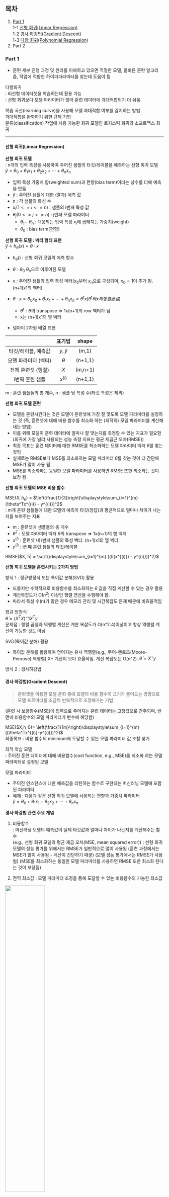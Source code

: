 ## 목차  
1. [Part 1](#part-1)  
    1-1 [선형 회귀(Linear Regression)](#선형-회귀linear-regression)  
    1-2 [경사 하강법(Gradient Descent)](#경사-하강법gradient-descent)  
    1-3 [다항 회귀(Polynomial Regression)](#다항-회귀polynomial-regression)
2. Part 2  


### Part 1
* 훈련 세부 진행 과정 및 원리를 이해하고 있으면 적절한 모델, 올바른 훈련 알고리즘, 작업에 적합한 하이퍼파라미터를 찾는데 도움이 됨    

다항회귀  
: 비선형 데이터셋을 학습하는데 활용 가능  
: 선형 회귀보다 모델 파라미터가 많아 훈련 데이터에 과대적합되기 더 쉬움

학습 곡선(learning curve)을 사용해 모델 과대적합 여부를 감지하는 방법  
과대적합을 완화하기 위한 규제 기법  
분류(classification) 작업에 사용 가능한 회귀 모델인 로지스틱 회귀와 소프트맥스 회귀   
<hr>

#### 선형 회귀(Linear Regression)

<b>선형 회귀 모델</b>  
: n개의 입력 특성을 사용하여 주어진 샘플의 타깃/레이블을 에측하는 선형 회귀 모델  
$\hat{y} = \theta_0 + \theta_1x_1 + \theta_2x_2 + \cdots + \theta_nx_n$

- 입력 특성 가중치 합(weighted sum)과 편향(bias term)이라는 상수를 더해 예측을 만듦  
- $\hat{y}$ : 주어진 샘플에 대한 (결과) 예측 값  
- n : 각 샘플의 특성 수 
- $x_i (1<= i <= n)$ : 샘플의 i번째 특성 값
- $\theta_j (0<=j<=n)$ : j번째 모델 파라미터
    - $\theta_1\cdots\theta_n$ : 대응되는 입력 특성 $x_i$에 곱해지는 가중치(weight)
    - $\theta_0$ : bias term(편향)


<b>선형 회귀 모델 : 벡터 형태 표현</b>  
$\hat{y} = h_\theta(x) = \theta \cdot x$

- $h_\theta()$ : 선형 회귀 모델의 예측 함수  
- $\theta : \theta_0 ~ \theta_n$으로 이루어진 모델
- $x$ : 주어진 샘플의 입력 특성 벡터($x_0$부터 $x_n$으로 구성되며, $x_0=1$이 추가 됨. (n+1)x1의 벡터)
- $\theta\cdot x = \theta_0x_0 + \theta_1x_1 + \cdots + \theta_nx_n = \theta^tx(\theta^t와 x의 행렬 곱셈)$
    - $\theta^t : \theta$의 transpose => 1x(n+1)의 row 벡터가 됨
    - x는 (n+1)x1의 열 벡터


- 넘파이 2차원 배열 표현
  
||표기법|shape|
|:-----:|:----:|:---:|
|타깃/레이블, 예측값|$y, \hat{y}$|(m,1)|
|모델 파라미터 (벡터)|$\theta$|(n+1,1)|
|전체 훈련셋 (행렬)|$X$|(m,n+1)|
|i번째 훈련 샘플|$x^{(i)}$|(n+1,1)|
m : 훈련 샘플들의 총 개수, n : 샘플 당 특성 수(타깃 특성은 제외)  
  
**선형 회귀 모델 훈련**
- 모델을 훈련시킨다는 것은 모델이 훈련셋에 가장 잘 맞도록 모델 파라미터를 설정하는 것
(즉, 훈련셋에 대해 비용 함수를 최소화 하는 (최적의) 모델 파라미터를 계산해내는 방법)  
- 이를 위해 모델이 훈련 데이터에 얼마나 잘 맞는지를 측정할 수 있는 지표가 필요함
(회귀에 가장 널리 사용되는 성능 측정 지표는 평균 제곱근 오차(RMSE))  
- 최종 목표는 훈련 데이터에 대한 RMSE를 최소화하는 모델 파라미터 벡터 $\theta$를 찾는 것임
- 실제로는 RMSE보다 MSE를 최소화하는 모델 파라미터 $\theta$를 찾는 것이 더 간단해 MSE가 많이 사용 됨
- MSE를 최소화하는 동일한 모델 파라미터를 사용하면 RMSE 또한 최소라는 것이 보장 됨  
  
**선형 회귀 모델의 MSE 비용 함수**  

MSE($X,h_\theta$) = $\left(\frac{1}{3}\right)\displaystyle\sum_{i=1}^{m} (\theta^Tx^{(i)} - y^{(i)})^2$  
: m개 훈련 샘플들에 대한 모델의 예측이 타깃(정답)과 평균적으로 얼마나 차이가 나는지를 보여주는 지표
  
- m : 훈련셋에 샘플들의 총 개수
- $\theta^T$ : 모델 파라미터 벡터 $\theta$의 transpose => 1x(n+1)의 행 벡터  
- $x^{(i)}$ : 훈련셋 내 i번째 샘플의 특성 벡터. (n+1)x1의 열 벡터  
- $y^{(i)}$ : i번쨰 훈련 샘플의 타깃/레이블  

RMSE($X, h) = \sqrt{\displaystyle\sum_{i=1}^{m} ((h(x^{(i)}) - y^{(i)}))^2}$

**선형 회귀 모델을 훈련시키는 2가지 방법**  

방식 1 : 정규방정식 또는 특이값 분해(SVD) 활용  
- 드물지만 수학적으로 비용함수를 최소화하는 $\theta$ 값을 직접 계산할 수 있는 경우 활용
- 계산복잡도가 O($n^2$) 이상인 행렬 연산을 수행해야 함.
- 따라서 특성 수(n)가 많은 경우 메모리 관리 및 시간복잡도 문제 때문에 비효율적임  
  
정규 방정식  
 $\hat{\theta} = (X^TX)^-1X^Ty$  
문제점 : 행렬 곱셈과 역행렬 계산은 계싼 복잡도가 O(n^2.4)이상이고 항상 역행렬 계산이 가능한 것도 아님  
  
SVD(특이값 분해) 활용    
- 특이값 분해를 활용하여 얻어지는 유사 역행렬(e.g., 무어-펜로즈(Moore-Penrose) 역행렬) X+ 계산이 보다 효율적임. 계산 복잡도는 O(n^2).
$\hat{\theta} = X^+y$  
  
방식 2 : 경사하강법    

#### 경사 하강법(Gradient Descent)

> 훈련셋을 이용한 모델 훈련 중에 모델의 비용 함수의 크기가 줄어드는 방향으로 모델 프로미터를 조금씩 반복적으로 조정해가는 기법   
  
(훈련 시 보용함수(MSE)에 입력으로 주어지는 훈련 데이터는 고정값으로 간주되며, 반면에 비용함수의 모델 파라미터가 변수에 해당함)
  
MSE($X,h_0)= \left(\frac{1}{m}\right)\displaystyle\sum_{i=1}^{m} ((\theta^Tx^{(i)}-y^{(i)})^2)$  
최종목표 : 비용 함수의 minimum에 도달할 수 있는 모델 파라미터 값 조합 찾기  

  
최적 학습 모델  
: 주어진 훈련 데이터에 대해 비용함수(cost function, e.g., MSE)를 최소화 하는 모델 파라미터로 설정된 모델  

모델 파라미터  
- 주어진 인스턴스에 대한 예측값을 리턴하는 함수로 구현되는 머신러닝 모델에 포함된 파라미터  
- 예제 : 다음과 같은 선형 회귀 모델에 사용되는 편향과 가중치 파라미터  
$\hat{y} = \theta_0 + \theta_1x_1 + \theta_2x_2 + \cdots + \theta_nx_n$

**경사 하강법 관련 주요 개념**
1. 비용함수  
: 머신러닝 모델의 예측값이 실제 타깃값과 얼마나 차이가 나는지를 계산해주는 함수  
(e.g., 선형 회귀 모델의 평균 제곱 오차(MSE, mean squared error))
: 선형 회귀 모델의 성능 평가를 위해서는 RMSE가 일반적으로 많이 사용됨
(훈련 과정에서는 MSE가 많이 사용됨 - 계산이 간단하기 때문)
(모델 성능 평가에서는 RMSE가 사용됨)
(MSE를 최소화하는 동일한 모델 파라미터를 사용하면 RMSE 또한 최소화 된다는 것이 보장됨)

2. 전역 최소값
: 모델 파라미터 조정을 통해 도달할 수 있는 비용함수의 가능한 최소값  
<img src = "../image/전역 최소값.png" width = 50%>

전역 최솟값 vs 지역 최솟값   
<img src = "../image/전역 최소값 vs 지역 최소값.png" width = 50%>

그레디언트 벡터(Gradient Vector)  
: 비용함수(MSE)를 $\theta_0 ~ \theta_n$ 각 모델 파라미터로 편미분해서 구해진 (n+1)개 편도함수(partial derivative)들로 이루어진 벡터  
: (n+1)-차원 공간 상의 한 point를 나타내며, 방향과 크기에 대한 정보를 제공  
: 그레이언트 벡터가 가리키는 방향의 반대 방향으로 모델 파라미터 벡터 $\theta$를 조정함으로써 비용함수의 최소값에 접근해갈 수 있음 
<gradient descent step>  
<img src = "../imaeg/Gradient descent step.png" width = 50%>
$\eta$(eta)는 학습률(learning rate)  
: 다음 식을 통해 주어진 (고정값) 훈련 데이터(X,y)와 특정 모델 파라미터 값 $\theta$ 일 때 그레디언트 벡터를 계산할 수 있다.  
<img src = "../image/그레디언트 벡터.png" width = 50%>
 
학습률(lerning rate, $eta$)  
: 매 gradient descent step마다 모델 파라미터 $\theta$ 조정 폭을 결정

e.g., 경사 하강법에 의한 선형 회귀 모델 파라미터 조정 과정
- 모델 파라미터 벡터 $\theta$를 랜덤하게 초기화하여 훈련 시작 
- 현재 설정된 모델 파라미터 벡터 $\theta$와 (batch size로 지정된 수의)훈련 샘플들을 이용하여 그레디언트 벡터를 계산
- 그레디언트 벡터의 크기(norm)이 허용오차(tolerance)보다 작은지 확인  
-> 만약 작다면, 비용함수의 최소값에 근접했음을 의미하며 최적의 모델 파라미터를 찾은 것이므로 훈련 과정을 멈춤  
-> 아니라면, 
<img src = "../imaeg/Gradient descent step.png" width = 50%>

경사 하강법에서 학습률이 너무 작으면 비용함수의 전역 최소값에 도달하기까지 
시간이 오래 걸림   
<img src = "../imaeg/학습률이 작을 경우 비용함수.png" width = 50%>

너무 크면 비용함수의전역 최소값에 도달하지 못 할 수 있음  
<img src = "../imaeg/학습률이 클 경우 비용함수.png" width = 50%>

모델 비용함수 곡선이 아래와 같으면 경사 하강법 알고리즘 실행 결과로 전역 최소값이 아닌 지역 최소값으로 귀결될 수 있음
<img src = "../imaeg/독특한 모델 비용함수 곡선.png" width = 50%>  

* 선형 회귀 모델의 비용함수는 convex function에 해당함
- 오직 전역 최소값만 존재(지역 최소값 없음)
- 학습률이 너무 크지 않다면 결국엔 전역 최소값에 수렴 가능함  

**특성 스케일링의 중요성**  

데이터셋에 포함된 특성들의 스케일을 통일시키면 학습에 걸리는 시간이 단축됨  

**경사 하강법의 하이퍼파라미터**  
:경사 하강법을 통한 모델 훈련 과저잉 어떻게 진행되도록 할 것인지를 설정하기 위한 파라미터.  
배치(batch) 사이즈 : 현재 모델 파라미터 벡터 설정에 대한 그레디언트 벡터를 계산에 사용되는 훈련 샘플의 수  
- 배치 경사 하강법 : 훈련셋 전체를 사용하여 그레디언트 벡터를 계산  
- 확률적 경사 하강법 : 랜덤하게 선택된 훈련 샘플 하나를 사용하여 그레디언트 벡터를 계산  
- 미니 배치 경사 하강법 : 훈련셋의 랜덤 서브셋을 사용하여 그레디언트 벡터를 계산  

에포크(epoch) 
: 총 훈련 샘플 수 m개만큼의 훈련 데이터에 대한 학습이 이루어지는 주기  
(m개만큼의 훈련 샘플들을 이용해 모델 파라미터 벡터 조정이 이루어지는 주기)  
: 1 에포크 동안 1번 이상의 gradient descent step들이 수행된다.  

스텝(graidnet descent step)  
: 지정된 배치 사이즈만큼의 훈련 샘플들에 대해 그레디언트 벡터를 계산하고 모델 파라미터 벡터 조정을 수행하는 주기  
- 1 에포크 당 총 스텝 수 = 훈련 샘플 수 / 배치 크기  
- 예 : 훈련셋의 크기가 2000이고 배치 사이즈 10이면, 1 에포크 동안 총 200번의 스텝이 실행됨  

허용오차(tolerance) : 그레디언트 벡터의 크기(norm)가 허용오차보다 작아지면 비용함수의 최소값에 근접했음을 의미하므로 경사 하강법 알고리즘의 반복 과정을 종료  

**경사 하강법의 종류**
1. 배치 경사 하강법(Batch gradient descent)  
배치 크기 : m(=total number of training samples)  
매 gradient descent step 마다 훈련셋 전체를 사용하여 그레디언트 벡터를 계산  

2. 확률적 경사 하강법(stochastic gradient descent)
배치 크기 : 1  
매 gradient descent step마다 랜덤하게 선택된 훈련 샘플 하나를 사용하여 그레디언트 벡터를 계산

3. 미니배치 경사 하강법(Mini-batch gradient descent)
2 <= 배치 크기 < m  
매 gradient descent step마다 훈련셋의 랜덤 서브셋을 사용하여 그레디언트 벡터를 계산




#### 다항 회귀(Polynomial Regression) 
: 선형 회귀 모델을 이용하여 비선형 데이터를 학습하는 기법  
(즉, 비선형 데이터를 학습하는데 선형 모델 사용을 가능하게 함)  

기본 아이디어  
: 훈련셋에 포함된 각 특성의 power(e.g., 제곱)를 새로운 특성으로 추가   
: 새로운 특성 추가를 통해 확장된 훈련셋을 이용하여 선형 회귀 모델을 훈련함  

**선형 회귀 vs 다항 회귀**
  
<img src = "../image/1차 선형 회귀 모델.png" width=60%>
L 선형 회귀 : 1차 선형 회귀 모델  
  
<img src = "../image/다항회귀 2차 다항식 모델.png" width=60%>
L 다항 회귀 : 2차 다항식 모델


**사이킷런의 PolynomialFeatures 변환기**  
: 주어진 훈련셋에 포함된 특성들 각각의 거듭제곱과 특성들 간의 곱셈을 실행하여 새로운 특성을 추가하는 기능 제공  
degree = d
: 몇 차 다항식 모델에 해당하는 새로운 특성들을 추가 생성할지를 지정하는 하이퍼파라미터
> 예시
>- 훈련셋 특성 수 = 1, degree=2인 경우
 기존 특성 :  $x_1$  
 새로운 특성 : $x_1^2$  
>- 훈련셋 특성 수 = 2, degree=2인 경우  
기존 특성 : $x_1, x_2$  
새로운 특성 : $x_1^2, x_1x_2, x_2^2
>- 훈련셋 특성 수 = 2, degree=3인 경우  
기존 특성 : $x_1, x_2$
새로운 특성 : $x_1^2, x_1x_2, x_2^2, x_1^3, x_1^2x_2, x_1x_2^2, x_2^3  

```
from sklearn.preprocessing import PolynomailFeatures
poly_features = PolynomialFeatures(degree=2, include_bias=False)
X_poly = poly_features.fit_transform(X) # 새로운 특성 추가를 통해 확장된 훈련셋

X[0]
x_poly[0]
```
```
# 결과
array([-0.75275929])
array([-0.75275929, 0.56664654])
```

```
#확장된 훈련셋을 이용하여 선형 회귀 모델 훈련
lin_reg = LinearRegression()
lin_reg.fit(X_poly, y)
lin_reg.intercept_, lin_reg.coef_
```
```
# 결과
(array([1.78134581]), array([0.93366893, 0.56456263]))
```

#### 학습 곡선 (Learning Curve) 
다항 회귀 모델의 차수에 따라 훈련된 모델이 훈련셋에 과소 또는 과대 적합 할 수 있다. 
  
교차 검증 vs 학습 곡선   
- 교차 검증
    - 과소 적합 : 훈련 세트와 교차 검증 점수 모두 낮은 경우
    - 과대 적합 : 훈련 세트에 대한 성능은 우수하지만 교차 검증 점수가 낮은 경우
  
- 학습 곡선  
: 모델이 학습한 훈련 샘플 수가 조금씩 증가함에 따라 훈련 세트와 검증 세트에 대한 모델 성능을 비교하는 그래프
(훈련이 진행되는 동안 주기적으로 훈련셋과 검증셋에 대한 모델의 성능을 추천)  
:학습 곡선 모양에 따라 과소 적합/ 과대 적합 판정 가능  

**과소 적합 모델의 학습 곡선 특징 **

<img src="../image/%EA%B3%BC%EC%86%8C%EC%A0%81%ED%95%A9%20%EB%AA%A8%EB%8D%B8%EC%9D%98%20%ED%95%99%EC%8A%B5%20%EA%B3%A1%EC%84%A0.png" width = 60%>

red line (훈련 샘플들에 대한 training error)  
: 모델이 1 or 2개 훈련 샘플만을 학습했을 때 training error(e.g., RMSE)는 0에서 출발  
-> 훈련 샘플들이 추가되면서 training error가 커짐  
-> 훈련 세트가 어느 정도 커지면 새로운 훈련 샘플이 추가되더라도 더 이상 training error가 향상되지 않음  

blue line (검증 데이터에 대한 validation error)  
: 모델이 적은 수의 훈련 샘플들만을 학습한 상태일 때는 상당히 높은 valid error가 관찰됨
-> 훈련셋 사이즈가 일정 수준에 도달하면 valid error가 더 이상 나아지지 않음   
-> 검증 세트에 대한 성능이 훈련 세트에 대한 성능과 거의 비슷해짐  

**과대적합 모델의 학습 곡선 특징**
<img src = "../image/과대적합 모델.png" width = 60%>  

red line (훈련 샘플들에 대한 training error)  
: 훈련셋에 대한 RMSE가 과소적합 모델 경우보다 상대적으로 매우 낮음  

blue line (검증 세트에 대한 성능)
: 훈련셋에 대한 성능과 차이가 크게 벌어짐  

과대적합 모델 개선법 : 훈련셋 사이즈를 훨씬 더 크게 키우면 두 커브가 더 가까워 질 수 있어 보임  

**모델 일반화 오차 : 편향 / 분산 간 trade off**
모델 일반화 오차는 다음 세 가지 종류 오차들의 합으로 표현될 수 있음
- 편향(bias), 분산(variance), 줄일 수 없는 오차(irreducible error)  
> 편향 : 데이터에 대한 잘못된 가정에서 기인하는 오차  
(e.g., 데이터가 실제로는 2차원인데 선형으로 잘못 가능함)
(일반적으로 편향이 큰 모델이 과소적합이 될 가능성이 높음)

분산 : 훈련 데이터에 있는 작은 변동에 모델이 과도하게 민감하게 반응함에서 기인하는 오차
(고차 다항 회귀 모델같이 자유도가 높은 모델일 수록 분산 오차가 커지며, 과대적합이 될 가능성도 높음)  

축소 불가능 오차 : 훈련 데이터 자체에 존재하는 노이즈때문에 발생하는 오차  
(노이즈를 제거해야만 오차를 줄일 수 있음)  


편향 - 분산 간 trade off(반비례)  
: 모델의 복잡도가 커지지면 보통 분산 오차가 늘고 편향을 줄어듦  
반대로, 복잡도를 줄이면 분산 오차가 작아지고 편향은 커짐.